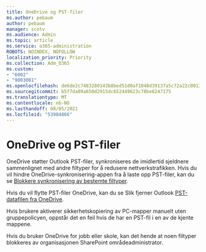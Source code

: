 ```yaml
---
title: OneDrive og PST-filer
ms.author: pebaum
author: pebaum
manager: scotv
ms.audience: Admin
ms.topic: article
ms.service: o365-administration
ROBOTS: NOINDEX, NOFOLLOW
localization_priority: Priority
ms.collection: Adm_O365
ms.custom:
- "6002"
- "9003081"
ms.openlocfilehash: de6de2c7483280143b8bed51d0af1048d39137a5c72a22c09131d32326b8e447
ms.sourcegitcommit: b5f7da89a650d2915dc652449623c78be6247175
ms.translationtype: MT
ms.contentlocale: nb-NO
ms.lasthandoff: 08/05/2021
ms.locfileid: "53984866"
---
```

# <a name="onedrive-and-pst-files"></a>OneDrive og PST-filer 

OneDrive støtter Outlook PST-filer, synkroniseres de imidlertid sjeldnere sammenlignet med andre filtyper for å redusere nettverkstrafikken. Hvis du vil hindre OneDrive-synkronisering-appen fra å laste opp PST-filer, kan du se [Blokkere synkronisering av bestemte filtyper](https://docs.microsoft.com/onedrive/block-file-types). 

Hvis du vil flytte PST-filer OneDrive, kan du se Slik fjerner Outlook [PST-datafilen fra OneDrive](https://support.microsoft.com/office/how-to-remove-an-outlook-pst-data-file-from-onedrive-b6b9e522-59bd-40f7-949f-168d0aa9b38e). 

Hvis brukere aktiverer sikkerhetskopiering av PC-mapper manuelt uten gruppepolicyen, oppstår det en feil hvis de har en PST-fil i en av de kjente mappene.

Hvis du bruker OneDrive for jobb eller skole, kan det hende at noen filtyper blokkeres av organisasjonen SharePoint områdeadministrator.